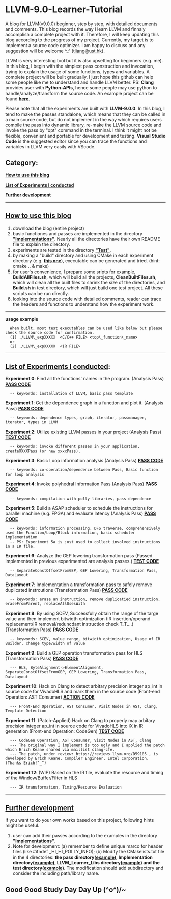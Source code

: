 # LLVM-9.0-Learner-Tutorial

A blog for LLVM(v9.0.0) beginner, step by step, with detailed documents and comments. This blog records the way I learn LLVM and finnaly accomplish a complete project with it. Therefore, I will keep updating this blog according to the progress of my project. Currently, my target is to implement a source code optimizer. I am happy to discuss and any suggestion will be welcome ^_^ (tliang@ust.hk). 

LLVM is very interesting tool but it is also upsetting for beginners (e.g. me). In this blog, I begin with the simplest pass construction and invocation, trying to explain the usage of some functions, types and variables. A complete project will be built gradually. I just hope this github can help some people like me to understand and handle LLVM better.  PS: **Clang** provides user with **Python-APIs**, hence some people may use python to handle/analyze/transform the source code. An example project can be found **[here](https://github.com/zslwyuan/Hi-DMM)**.

Please note that all the experiments are built with **LLVM-9.0.0**. In this blog, I tend to make the passes standalone, which means that they can be called in a main source code, but do not implement in the way which requires users compile the pass into dynamic library, re-make the LLVM source code and invoke the pass by "opt" command in the terminal. I think it might not be flexible, convenient and portable for development and testing. **Visual Studio Code** is the suggested editor since you can trace the functions and variables in LLVM very easily with VScode.


## Category:


**[How to use this blog](https://github.com/zslwyuan/LLVM-9.0-Learner-Tutorial#how-to-use-this-blog)**

**[List of Experiments I conducted](https://github.com/zslwyuan/LLVM-9.0-Learner-Tutorial#list-of-experiments-i-conducted)**

**[Further development](https://github.com/zslwyuan/LLVM-9.0-Learner-Tutorial#further-development)**


***

 
## [How to use this blog](https://github.com/zslwyuan/LLVM-9.0-Learner-Tutorial#how-to-use-this-blog)

1. download the blog (entire project)
2. basic functiones and passes are implemented in the directory **["Implementations"](https://github.com/zslwyuan/LLVM-9.0-Learner-Tutorial/tree/master/Implementations)**. Nearly all the directories have their own README file to explain the directory.
3. experiments are tested in the directory **["Test"](https://github.com/zslwyuan/LLVM-9.0-Learner-Tutorial/tree/master/Tests)**.
4. by making a "build" directory and using CMake in each experiment directory (e.g. **[this one](https://github.com/zslwyuan/LLVM-9.0-Learner-Tutorial/tree/master/Tests/LLVM_exp5_SimpleTimingAnalysis/)**), executable can be generated and tried. (hint: cmake .. & make) 
5. for user's convenience, I prepare some sripts for example, **BuildAllFiles.sh**, which will build all the projects, **CleanBuiltFiles.sh**, which will clean all the built files to shrink the size of the directories, and **Build.sh** in test directory, which will just build one test project. All these scripts can be run directly.
6. looking into the source code with detailed comments, reader can trace the headers and functions to understand how the experiment work.




***



**usage example**

      When built, most test executables can be used like below but please check the source code for confirmation.
      (1) ./LLVM\_expXXXXX  <C/C++ FILE> <top\_function\_name>   
      or
      (2) ./LLVM\_expXXXXX  <IR FILE>


***

## [List of Experiments I conducted](https://github.com/zslwyuan/LLVM-9.0-Learner-Tutorial#list-of-experiments-i-conducted):

**Experiment 0**: Find all the functions' names in the program. (Analysis Pass) **[PASS CODE](https://github.com/zslwyuan/LLVM-9.0-Learner-Tutorial/tree/master/Implementations/HI_FindFunctions)**

      -- keywords: installation of LLVM, basic pass template

**Experiment 1**: Get the dependence graph in a function and plot it. (Analysis Pass) **[PASS CODE](https://github.com/zslwyuan/LLVM-9.0-Learner-Tutorial/tree/master/Implementations/HI_DependenceList)**

      -- keywords: dependence types, graph, iterator, passmanager, iterator, types in LLVM 

**Experiment 2**: Utilize existing LLVM passes in your project  (Analysis Pass)  **[TEST CODE](https://github.com/zslwyuan/LLVM-9.0-Learner-Tutorial/tree/master/Tests/LLVM_exp2_loop_processing)**

      -- keywords: invoke different passes in your application, createXXXXPass (or new xxxxPass), 

**Experiment 3**: Basic Loop information analysis  (Analysis Pass)  **[PASS CODE](https://github.com/zslwyuan/LLVM-9.0-Learner-Tutorial/tree/master/Implementations/HI_LoopInFormationCollect)**

      -- keywords: co-operation/dependence between Pass, Basic function for loop analysis

**Experiment 4**: Invoke polyhedral Information Pass  (Analysis Pass)  **[PASS CODE](https://github.com/zslwyuan/LLVM-9.0-Learner-Tutorial/tree/master/Implementations/HI_Polly_Info)**

      -- keywords: compilation with polly libraries, pass dependence

**Experiment 5**: Build a ASAP scheduler to schedule the instructions for parallel machine (e.g. FPGA) and evaluate latency (Analysis Pass) **[PASS CODE](https://github.com/zslwyuan/LLVM-9.0-Learner-Tutorial/tree/master/Implementations/HI_SimpleTimingEvaluation)**

      -- keywords: information processing, DFS traverse, comprehensively used the Function/Loop/Block information, basic scheduler implementation
      -- PS: Experiment 5a is just used to collect involved instructions in a IR file.


**Experiment 6**: Analyze the GEP lowering transformation pass (Passed implemented in previous experimented are analysis passes.)  **[TEST CODE](https://github.com/zslwyuan/LLVM-9.0-Learner-Tutorial/tree/master/Tests/LLVM_exp6_GEP_Transformation)**

      -- SeparateConstOffsetFromGEP, GEP Lowering, Transformation Pass, DataLayout


**Experiment 7**: Implementation a transformation pass to safely remove duplicated instrcutions (Transformation Pass) **[PASS CODE](https://github.com/zslwyuan/LLVM-9.0-Learner-Tutorial/tree/master/Implementations/HI_DuplicateInstRm)**

      -- keywords: erase an instruction, remove duplicatied instruction, eraseFromParent, replaceAllUsesWith

**Experiment 8**: By using SCEV, Successfully obtain the range of the targe value and then implement bitwidth optimization (IR insertion/operand replacement/IR removal/reduncdant instruction check T\_T....) (Transformation Pass)    **[PASS CODE](https://github.com/zslwyuan/LLVM-9.0-Learner-Tutorial/tree/master/Implementations/HI_VarWidthReduce)** 

      -- keywords: SCEV, value range, bitwidth optimization, Usage of IR Builder, change type/width of value


**Experiment 9**: Build a GEP operation transformation pass for HLS  (Transformation Pass)  **[PASS CODE](https://github.com/zslwyuan/LLVM-9.0-Learner-Tutorial/tree/master/Implementations/HI_SeparateConstOffsetFromGEP)**

      --- HLS, ByteAlignment->ElementAlignment, SeparateConstOffsetFromGEP, GEP Lowering, Transformation Pass, DataLayout


**Experiment 10**: Hack on Clang to detect arbitary precision integer ap\_int<X> in source code for VivadoHLS and mark them in the source code (Front-end Operation: AST Consumer) **[ACTION CODE](https://github.com/zslwyuan/LLVM-9.0-Learner-Tutorial/tree/master/Implementations/HI_APIntSrcAnalysis)**

      --- Front-End Operation, AST Consumer, Visit Nodes in AST, Clang, Template Detection


**Experiment 11**: (Patch-Applied) Hack on Clang to properly map arbitary precision integer ap\_int<X> in source code for VivadoHLS into iX in IR generation  (Front-end Operation: CodeGen) **[TEST CODE](https://github.com/zslwyuan/LLVM-9.0-Learner-Tutorial/tree/master/Tests/LLVM_expAPINT_test)**

      --- CodeGen Operation, AST Consumer, Visit Nodes in AST, Clang
      --- The original way I implement is too ugly and I applied the patch which Erich Keane shared via maillist clang-cfe.
      --- The patch, under review: https://reviews.llvm.org/D59105 , is developed by Erich Keane, Compiler Engineer, Intel Corporation. (Thanks Erich!^_^)

**Experiment 12**: (WIP) Based on the IR file, evaluate the resource and timing of the Window/Buffer/Filter in HLS 

      --- IR transformation, Timing/Resource Evaluation
	
      


***

## [Further development](https://github.com/zslwyuan/LLVM-9.0-Learner-Tutorial#further-development)

If you want to do your own works based on this project, following hints might be useful.

1. user can add their passes according to the examples in the directory  **["Implementations"](https://github.com/zslwyuan/LLVM-9.0-Learner-Tutorial/tree/master/Implementations)**. 
2. Note for development: (a) remember to define unique marco for header files (like #ifndef _HI_HI_POLLY_INFO);  (b) Modify the CMakelists.txt file in the 4 directories: **the pass directory([example](https://github.com/zslwyuan/LLVM-9.0-Learner-Tutorial/tree/master/Implementations/HI_SimpleTimingEvaluation/CMakeLists.txt)), Implementation directory([example](https://github.com/zslwyuan/LLVM-9.0-Learner-Tutorial/tree/master/Implementations/CMakeLists.txt)), LLVM_Learner_Libs directory([example](https://github.com/zslwyuan/LLVM-9.0-Learner-Tutorial/tree/master/Tests/LLVM_Learner_Libs/CMakeLists.txt)) and the test directory([example](https://github.com/zslwyuan/LLVM-9.0-Learner-Tutorial/blob/master/Tests/LLVM_exp7_DuplicateInstRemove/CMakeLists.txt))**. The modification should add subdirectory and consider the including path/library name.

## Good Good Study Day Day Up \(^o^)/~
